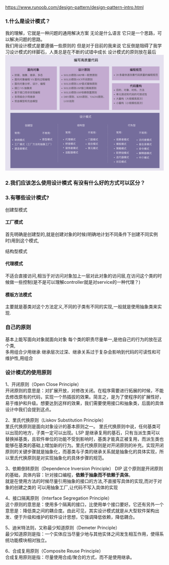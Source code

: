 


https://www.runoob.com/design-pattern/design-pattern-intro.html


### 1.什么是设计模式？
   我的理解，它就是一种问题的通用解决方案 无论是什么语言 它只是一个思路，可以解决问题的思路。  
   我们用设计模式是要遵循一些原则的 但是对于目前的我来说 它反倒是阻碍了我学习设计模式的绊脚石，人类总是在不断的试错中成长 设计模式的原则放在最后  
   ![image](image/设计模式全览.png)

### 2.我们应该怎么使用设计模式 有没有什么好的方式可以区分？
   
### 3.有哪些设计模式?

创建型模式
####  工厂模式
   首先明确是创建型的,就是创建对象的时候(明确地计划不同条件下创建不同实例时)用到这个模式,  
   
   
   
   
   

结构型模式

####  代理模式
   不适合直接访问,相当于对访问对象加上一层对此对象的访问层,在访问这个类的时候做一些控制(是不是可以理解controller就是对service的一种代理？)

####  模板方法模式
   主要就是基类对这个方法定义,不同的子类有不同的实现,一般就是使用抽象类来实现.




### 自己的原则
   基本上能写面向对象就面向对象 每个类的职责尽量单一,是他自己的行为的放在这个类,  
   多用组合少用继承 继承层次过深、继承关系过于复杂会影响到代码的可读性和可维护性,用组合


### 设计模式的使用原则
   1、开闭原则（Open Close Principle）  
   开闭原则的意思是：对扩展开放，对修改关闭。在程序需要进行拓展的时候，不能去修改原有的代码，实现一个热插拔的效果。简言之，是为了使程序的扩展性好，易于维护和升级。想要达到这样的效果，我们需要使用接口和抽象类，后面的具体设计中我们会提到这点。
   
   2、里氏代换原则（Liskov Substitution Principle）  
   里氏代换原则是面向对象设计的基本原则之一。 里氏代换原则中说，任何基类可以出现的地方，子类一定可以出现。LSP 是继承复用的基石，只有当派生类可以替换掉基类，且软件单位的功能不受到影响时，基类才能真正被复用，而派生类也能够在基类的基础上增加新的行为。里氏代换原则是对开闭原则的补充。实现开闭原则的关键步骤就是抽象化，而基类与子类的继承关系就是抽象化的具体实现，所以里氏代换原则是对实现抽象化的具体步骤的规范。
   
   3、依赖倒转原则（Dependence Inversion Principle）   DIP
   这个原则是开闭原则的基础，具体内容：针对接口编程，**依赖于抽象而不依赖于具体**。  
   就是在使用方法的时候尽量引用抽象的接口的方法,不直接写具体的实现,而对于对象的创建之类的 可以用抽象工厂,让代码不写入具体的实现
   
   4、接口隔离原则（Interface Segregation Principle）  
   这个原则的意思是：使用多个隔离的接口，比使用单个接口要好。它还有另外一个意思是：降低类之间的耦合度。由此可见，其实设计模式就是从大型软件架构出发、便于升级和维护的软件设计思想，它强调降低依赖，降低耦合。
   
   5、迪米特法则，又称最少知道原则（Demeter Principle）  
   最少知道原则是指：一个实体应当尽量少地与其他实体之间发生相互作用，使得系统功能模块相对独立。
   
   6、合成复用原则（Composite Reuse Principle）  
   合成复用原则是指：尽量使用合成/聚合的方式，而不是使用继承。
